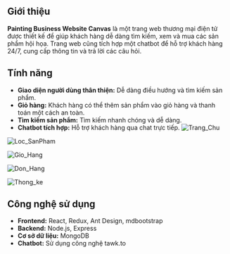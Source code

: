 
## Giới thiệu

**Painting Business Website Canvas** là một trang web thương mại điện tử được thiết kế để giúp khách hàng dễ dàng tìm kiếm, xem và mua các sản phẩm hội họa. Trang web cũng tích hợp một chatbot để hỗ trợ khách hàng 24/7, cung cấp thông tin và trả lời các câu hỏi.

## Tính năng

- **Giao diện người dùng thân thiện:** Dễ dàng điều hướng và tìm kiếm sản phẩm.
- **Giỏ hàng:** Khách hàng có thể thêm sản phẩm vào giỏ hàng và thanh toán một cách an toàn.
- **Tìm kiếm sản phẩm:** Tìm kiếm nhanh chóng và dễ dàng.
- **Chatbot tích hợp:** Hỗ trợ khách hàng qua chat trực tiếp.
![Trang_Chu](https://github.com/user-attachments/assets/7b462d26-069e-470c-82c6-8065dec6ca83)

![Loc_SanPham](https://github.com/user-attachments/assets/42dc4f11-317b-4afb-82fb-aecf79a46f49)

![Gio_Hang](https://github.com/user-attachments/assets/1ac21a7f-8631-4247-8a3e-4fa574dbd916)

![Don_Hang](https://github.com/user-attachments/assets/c97b99b4-c79c-492b-8e82-fea6be78301e)

![Thong_ke](https://github.com/user-attachments/assets/9be4b742-e5bc-4aa0-a2ff-b76e29ed8cdf)


## Công nghệ sử dụng

- **Frontend:** React, Redux, Ant Design, mdbootstrap
- **Backend:** Node.js, Express 
- **Cơ sở dữ liệu:** MongoDB 
- **Chatbot:** Sử dụng công nghệ tawk.to

